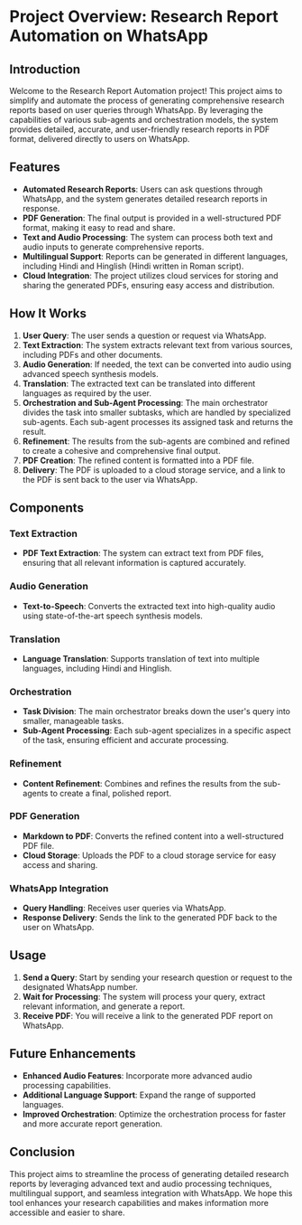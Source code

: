 # Project Overview: Research Report Automation on WhatsApp

## Introduction

Welcome to the Research Report Automation project! This project aims to simplify and automate the process of generating comprehensive research reports based on user queries through WhatsApp. By leveraging the capabilities of various sub-agents and orchestration models, the system provides detailed, accurate, and user-friendly research reports in PDF format, delivered directly to users on WhatsApp.

## Features

- **Automated Research Reports**: Users can ask questions through WhatsApp, and the system generates detailed research reports in response.
- **PDF Generation**: The final output is provided in a well-structured PDF format, making it easy to read and share.
- **Text and Audio Processing**: The system can process both text and audio inputs to generate comprehensive reports.
- **Multilingual Support**: Reports can be generated in different languages, including Hindi and Hinglish (Hindi written in Roman script).
- **Cloud Integration**: The project utilizes cloud services for storing and sharing the generated PDFs, ensuring easy access and distribution.

## How It Works

1. **User Query**: The user sends a question or request via WhatsApp.
2. **Text Extraction**: The system extracts relevant text from various sources, including PDFs and other documents.
3. **Audio Generation**: If needed, the text can be converted into audio using advanced speech synthesis models.
4. **Translation**: The extracted text can be translated into different languages as required by the user.
5. **Orchestration and Sub-Agent Processing**: The main orchestrator divides the task into smaller subtasks, which are handled by specialized sub-agents. Each sub-agent processes its assigned task and returns the result.
6. **Refinement**: The results from the sub-agents are combined and refined to create a cohesive and comprehensive final output.
7. **PDF Creation**: The refined content is formatted into a PDF file.
8. **Delivery**: The PDF is uploaded to a cloud storage service, and a link to the PDF is sent back to the user via WhatsApp.

## Components

### Text Extraction

- **PDF Text Extraction**: The system can extract text from PDF files, ensuring that all relevant information is captured accurately.

### Audio Generation

- **Text-to-Speech**: Converts the extracted text into high-quality audio using state-of-the-art speech synthesis models.

### Translation

- **Language Translation**: Supports translation of text into multiple languages, including Hindi and Hinglish.

### Orchestration

- **Task Division**: The main orchestrator breaks down the user's query into smaller, manageable tasks.
- **Sub-Agent Processing**: Each sub-agent specializes in a specific aspect of the task, ensuring efficient and accurate processing.

### Refinement

- **Content Refinement**: Combines and refines the results from the sub-agents to create a final, polished report.

### PDF Generation

- **Markdown to PDF**: Converts the refined content into a well-structured PDF file.
- **Cloud Storage**: Uploads the PDF to a cloud storage service for easy access and sharing.

### WhatsApp Integration

- **Query Handling**: Receives user queries via WhatsApp.
- **Response Delivery**: Sends the link to the generated PDF back to the user on WhatsApp.

## Usage

1. **Send a Query**: Start by sending your research question or request to the designated WhatsApp number.
2. **Wait for Processing**: The system will process your query, extract relevant information, and generate a report.
3. **Receive PDF**: You will receive a link to the generated PDF report on WhatsApp.

## Future Enhancements

- **Enhanced Audio Features**: Incorporate more advanced audio processing capabilities.
- **Additional Language Support**: Expand the range of supported languages.
- **Improved Orchestration**: Optimize the orchestration process for faster and more accurate report generation.

## Conclusion

This project aims to streamline the process of generating detailed research reports by leveraging advanced text and audio processing techniques, multilingual support, and seamless integration with WhatsApp. We hope this tool enhances your research capabilities and makes information more accessible and easier to share.
